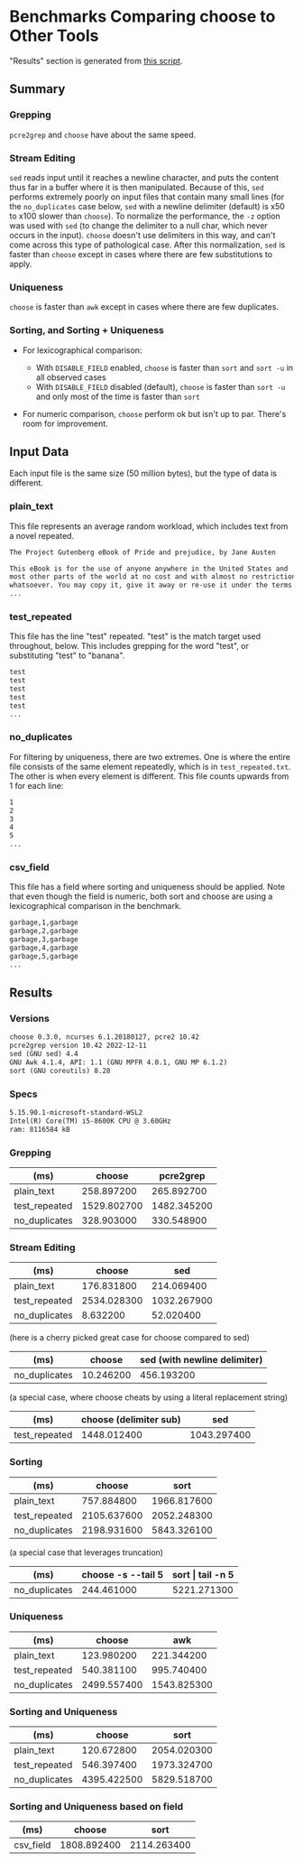 # Benchmarks Comparing choose to Other Tools

"Results" section is generated from [this script](./gen_perf_stats.bash).

## Summary

### Grepping

`pcre2grep` and `choose` have about the same speed.

### Stream Editing

`sed` reads input until it reaches a newline character, and puts the content thus far in a buffer where it is then manipulated. Because of this, `sed` performs extremely poorly on input files that contain many small lines (for the `no_duplicates` case below, `sed` with a newline delimiter (default) is x50 to x100 slower than `choose`). To normalize the performance, the `-z` option was used with `sed` (to change the delimiter to a null char, which never occurs in the input). `choose` doesn't use delimiters in this way, and can't come across this type of pathological case. After this normalization, `sed` is faster than `choose` except in cases where there are few substitutions to apply.

### Uniqueness

`choose` is faster than `awk` except in cases where there are few duplicates.

### Sorting, and Sorting + Uniqueness

* For lexicographical comparison:
    * With `DISABLE_FIELD` enabled, `choose` is faster than `sort` and `sort -u` in all observed cases
    * With `DISABLE_FIELD` disabled (default), `choose` is faster than `sort -u` and only most of the time is faster than `sort`

* For numeric comparison, `choose` perform ok but isn't up to par. There's room for improvement.

## Input Data

Each input file is the same size (50 million bytes), but the type of data is different.

### plain_text

This file represents an average random workload, which includes text from a novel repeated.

```txt
The Project Gutenberg eBook of Pride and prejudice, by Jane Austen

This eBook is for the use of anyone anywhere in the United States and
most other parts of the world at no cost and with almost no restrictions
whatsoever. You may copy it, give it away or re-use it under the terms
...
```

### test_repeated

This file has the line "test" repeated. "test" is the match target used throughout, below. This includes grepping for the word "test", or substituting "test" to "banana".

```txt
test
test
test
test
test
...
```

### no_duplicates

For filtering by uniqueness, there are two extremes. One is where the entire file consists of the same element repeatedly, which is in `test_repeated.txt`. The other is when every element is different. This file counts upwards from 1 for each line:

```txt
1
2
3
4
5
...
```

### csv_field

This file has a field where sorting and uniqueness should be applied. Note that even though the field is numeric, both sort and choose are using a lexicographical comparison in the benchmark. 

```txt
garbage,1,garbage
garbage,2,garbage
garbage,3,garbage
garbage,4,garbage
garbage,5,garbage
...
```

## Results

### Versions
```txt
choose 0.3.0, ncurses 6.1.20180127, pcre2 10.42
pcre2grep version 10.42 2022-12-11
sed (GNU sed) 4.4
GNU Awk 4.1.4, API: 1.1 (GNU MPFR 4.0.1, GNU MP 6.1.2)
sort (GNU coreutils) 8.28
```
### Specs
```txt
5.15.90.1-microsoft-standard-WSL2
Intel(R) Core(TM) i5-8600K CPU @ 3.60GHz
ram: 8116584 kB
```

### Grepping

| (ms)             | choose | pcre2grep  |
|------------------|--------|------------|
| plain_text       | 258.897200 | 265.892700 | 
| test_repeated    | 1529.802700 | 1482.345200 | 
| no_duplicates    | 328.903000 | 330.548900 | 

### Stream Editing

| (ms)             | choose | sed  |
|------------------|--------|------|
| plain_text       | 176.831800 | 214.069400 | 
| test_repeated    | 2534.028300 | 1032.267900 | 
| no_duplicates    | 8.632200 | 52.020400 | 

(here is a cherry picked great case for choose compared to sed)

| (ms)             | choose | sed (with newline delimiter) |
|------------------|--------|------|
| no_duplicates    | 10.246200 | 456.193200 | 

(a special case, where choose cheats by using a literal replacement string)

| (ms)             | choose (delimiter sub) | sed |
|------------------|------------------------|-----|
| test_repeated    | 1448.012400 | 1043.297400 | 

### Sorting 

| (ms)             | choose | sort |
|------------------|--------|------|
| plain_text       | 757.884800 | 1966.817600 | 
| test_repeated    | 2105.637600 | 2052.248300 | 
| no_duplicates    | 2198.931600 | 5843.326100 | 

(a special case that leverages truncation)


| (ms)             | choose -s --tail 5 | sort \| tail -n 5 |
|------------------|--------|------|
| no_duplicates    | 244.461000 | 5221.271300 | 

### Uniqueness 

| (ms)             | choose | awk |
|------------------|--------|-----|
| plain_text       | 123.980200 | 221.344200 | 
| test_repeated    | 540.381100 | 995.740400 | 
| no_duplicates    | 2499.557400 | 1543.825300 | 

### Sorting and Uniqueness  

| (ms)             | choose | sort |
|------------------|--------|------|
| plain_text       | 120.672800 | 2054.020300 | 
| test_repeated    | 546.397400 | 1973.324700 | 
| no_duplicates    | 4395.422500 | 5829.518700 | 


### Sorting and Uniqueness based on field  

| (ms)             | choose | sort |
|------------------|--------|------|
| csv_field        | 1808.892400 | 2114.263400 | 
